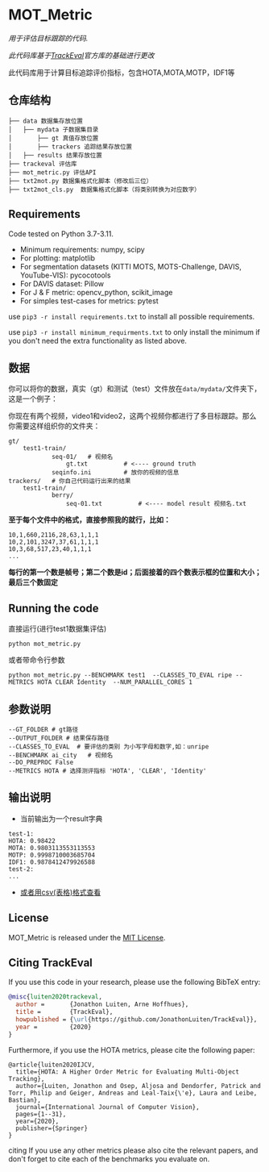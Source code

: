 # MOT_Metric

*用于评估目标跟踪的代码.*

*此代码库基于[TrackEval](https://github.com/JonathonLuiten/TrackEval/)官方库的基础进行更改*

此代码库用于计算目标追踪评价指标，包含HOTA,MOTA,MOTP，IDF1等

## 仓库结构

```text
├── data 数据集存放位置
│   ├── mydata 子数据集目录
│       ├── gt 真值存放位置
│       ├── trackers 追踪结果存放位置
│   ├── results 结果存放位置
├── trackeval 评估库 
├── mot_metric.py 评估API
├── txt2mot.py 数据集格式化脚本（修改后三位）
├── txt2mot_cls.py  数据集格式化脚本（将类别转换为对应数字）
```

## Requirements

Code tested on Python 3.7-3.11.
 
- Minimum requirements: numpy, scipy
- For plotting: matplotlib
- For segmentation datasets (KITTI MOTS, MOTS-Challenge, DAVIS, YouTube-VIS): pycocotools
- For DAVIS dataset: Pillow
- For J & F metric: opencv_python, scikit_image
- For simples test-cases for metrics: pytest

use ```pip3 -r install requirements.txt``` to install all possible requirements.

use ```pip3 -r install minimum_requirments.txt``` to only install the minimum if you don't need the extra functionality
as listed above.

## 数据

你可以将你的数据，真实（gt）和测试（test）文件放在`data/mydata/`文件夹下，这是一个例子：

你现在有两个视频，video1和video2，这两个视频你都进行了多目标跟踪。那么你需要这样组织你的文件夹：

```
gt/
    test1-train/
            seq-01/   # 视频名
                gt.txt          # <---- ground truth
            seqinfo.ini         # 放你的视频的信息
trackers/   # 你自己代码运行出来的结果
    test1-train/
            berry/
                seq-01.txt          # <---- model result 视频名.txt
```

**至于每个文件中的格式，直接参照我的就行，比如：**

```
10,1,660,2116,28,63,1,1,1
10,2,101,3247,37,61,1,1,1
10,3,68,517,23,40,1,1,1
...
```

**每行的第一个数是帧号；第二个数是id；后面接着的四个数表示框的位置和大小；最后三个数固定**

## Running the code

直接运行(进行test1数据集评估)

```
python mot_metric.py 
```

或者带命令行参数

```
python mot_metric.py --BENCHMARK test1  --CLASSES_TO_EVAL ripe --METRICS HOTA CLEAR Identity  --NUM_PARALLEL_CORES 1
```

## 参数说明

```
--GT_FOLDER # gt路径
--OUTPUT_FOLDER # 结果保存路径
--CLASSES_TO_EVAL  # 要评估的类别 为小写字母和数字,如：unripe
--BENCHMARK ai_city   # 视频名
--DO_PREPROC False 
--METRICS HOTA # 选择测评指标 'HOTA', 'CLEAR', 'Identity'
```

## 输出说明

- 当前输出为一个result字典

```
test-1:
HOTA: 0.98422
MOTA: 0.9803113553113553
MOTP: 0.9998710003685704
IDF1: 0.9878412479926588
test-2:
...
```

- [或者用csv(表格)格式查看](evaluation_results.csv)

## License

MOT_Metric is released under the [MIT License](LICENSE).

## Citing TrackEval

If you use this code in your research, please use the following BibTeX entry:

```BibTeX
@misc{luiten2020trackeval,
  author =       {Jonathon Luiten, Arne Hoffhues},
  title =        {TrackEval},
  howpublished = {\url{https://github.com/JonathonLuiten/TrackEval}},
  year =         {2020}
}
```

Furthermore, if you use the HOTA metrics, please cite the following paper:

```
@article{luiten2020IJCV,
  title={HOTA: A Higher Order Metric for Evaluating Multi-Object Tracking},
  author={Luiten, Jonathon and Osep, Aljosa and Dendorfer, Patrick and Torr, Philip and Geiger, Andreas and Leal-Taix{\'e}, Laura and Leibe, Bastian},
  journal={International Journal of Computer Vision},
  pages={1--31},
  year={2020},
  publisher={Springer}
}
```

citing
If you use any other metrics please also cite the relevant papers, and don't forget to cite each of the benchmarks you
evaluate on.
